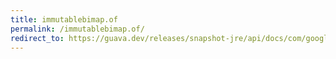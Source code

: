 ```yaml
---
title: immutablebimap.of
permalink: /immutablebimap.of/
redirect_to: https://guava.dev/releases/snapshot-jre/api/docs/com/google/common/collect/ImmutableBiMap.html#of--
---
```

